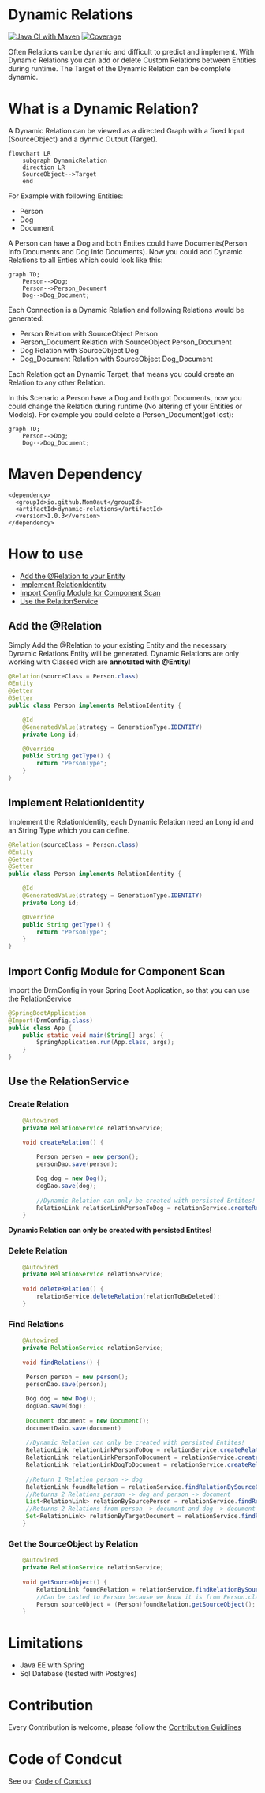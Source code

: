 # Dynamic Relations

[![Java CI with Maven](https://github.com/Mom0aut/DynamicRelations/actions/workflows/maven.yml/badge.svg)](https://github.com/Mom0aut/DynamicRelations/actions/workflows/maven.yml) [![Coverage](.github/badges/jacoco.svg)](https://github.com/Mom0aut/DynamicRelations/actions/workflows/maven.yml)

Often Relations can be dynamic and difficult to predict and implement. With Dynamic Relations you can add or delete
Custom Relations between Entities during runtime. The Target of the Dynamic Relation can be complete dynamic.

# What is a Dynamic Relation?

A Dynamic Relation can be viewed as a directed Graph with a fixed Input (SourceObject) and a dynmic Output (Target).

```mermaid
flowchart LR
    subgraph DynamicRelation
    direction LR
    SourceObject-->Target
    end
```

For Example with following Entities:

- Person
- Dog
- Document

A Person can have a Dog and both Entites could have Documents(Person Info Documents and Dog Info Documents). Now you
could add Dynamic Relations to all Enties which could look like this:

```mermaid
graph TD;
    Person-->Dog;
    Person-->Person_Document
    Dog-->Dog_Document;
```

Each Connection is a Dynamic Relation and following Relations would be generated:

- Person Relation with SourceObject Person
- Person_Document Relation with SourceObject Person_Document
- Dog Relation with SourceObject Dog
- Dog_Document Relation with SourceObject Dog_Document

Each Relation got an Dynamic Target, that means you could create an Relation to any other Relation.

In this Scenario a Person have a Dog and both got Documents, now you could change the Relation during runtime (No
altering of your Entities or Models). For example you could delete a Person_Document(got lost):

```mermaid
graph TD;
    Person-->Dog;
    Dog-->Dog_Document;
```

# Maven Dependency

```
<dependency>
  <groupId>io.github.Mom0aut</groupId>
  <artifactId>dynamic-relations</artifactId>
  <version>1.0.3</version>
</dependency>
```

# How to use

- [Add the @Relation to your Entity](#Relation)
- [Implement RelationIdentity](#RelationIdentity)
- [Import Config Module for Component Scan](#ImportConfig)
- [Use the RelationService](#RelationService)

## <a name="Relation"></a> Add the @Relation

Simply Add the @Relation to your existing Entity and the necessary Dynamic Relations Entity will be generated. Dynamic
Relations are only working with Classed wich are **annotated with @Entity**!

```java
@Relation(sourceClass = Person.class)
@Entity
@Getter
@Setter
public class Person implements RelationIdentity {

    @Id
    @GeneratedValue(strategy = GenerationType.IDENTITY)
    private Long id;

    @Override
    public String getType() {
        return "PersonType";
    }
}

```

## <a name="RelationIdentity"></a> Implement RelationIdentity

Implement the RelationIdentity, each Dynamic Relation need an Long id and an String Type which you can define.

```java
@Relation(sourceClass = Person.class)
@Entity
@Getter
@Setter
public class Person implements RelationIdentity {

    @Id
    @GeneratedValue(strategy = GenerationType.IDENTITY)
    private Long id;

    @Override
    public String getType() {
        return "PersonType";
    }
}

```

## <a name="ImportConfig"></a> Import Config Module for Component Scan

Import the DrmConfig in your Spring Boot Application, so that you can use the RelationService

```java
@SpringBootApplication
@Import(DrmConfig.class)
public class App {
    public static void main(String[] args) {
        SpringApplication.run(App.class, args);
    }
}
```

## <a name="RelationService"></a> Use the RelationService

### Create Relation

```java
    @Autowired
    private RelationService relationService;
   
    void createRelation() {

        Person person = new person();
        personDao.save(person);

        Dog dog = new Dog();
        dogDao.save(dog);
        
        //Dynamic Relation can only be created with persisted Entites!
        RelationLink relationLinkPersonToDog = relationService.createRelation(person, dog);
    }

```

**Dynamic Relation can only be created with persisted Entites!**

### Delete Relation

```java
    @Autowired
    private RelationService relationService;
   
    void deleteRelation() {
        relationService.deleteRelation(relationToBeDeleted);
    }

```

### Find Relations

```java
    @Autowired
    private RelationService relationService;
   
    void findRelations() {
    
     Person person = new person();
     personDao.save(person);

     Dog dog = new Dog();
     dogDao.save(dog);
     
     Document document = new Document();
     documentDaio.save(document)
        
     //Dynamic Relation can only be created with persisted Entites!
     RelationLink relationLinkPersonToDog = relationService.createRelation(person, dog);
     RelationLink relationLinkPersonToDocument = relationService.createRelation(person, document);
     RelationLink relationLinkDogToDocument = relationService.createRelation(dog, document);
     
     //Return 1 Relation person -> dog
     RelationLink foundRelation = relationService.findRelationBySourceObjectAndRelationIdentity(person, dog);
     //Returns 2 Relations person -> dog and person -> document
     List<RelationLink> relationBySourcePerson = relationService.findRelationBySourceObject(person);
     //Returns 2 Relations from person -> document and dog -> document
     Set<RelationLink> relationByTargetDocument = relationService.findRelationByTargetRelationIdentity(document);
    }

```

### Get the SourceObject by Relation

```java
    @Autowired
    private RelationService relationService;
   
    void getSourceObject() {
        RelationLink foundRelation = relationService.findRelationBySourceObjectAndRelationIdentity(person, dog);
        //Can be casted to Person because we know it is from Person.class
        Person sourceObject = (Person)foundRelation.getSourceObject();
    }

```

# Limitations

- Java EE with Spring
- Sql Database (tested with Postgres)

# Contribution

Every Contribution is welcome, please follow
the [Contribution Guidlines](https://github.com/Mom0aut/DynamicRelations/blob/master/Contributing.md)

# Code of Condcut

See our [Code of Conduct](https://github.com/Mom0aut/DynamicRelations/blob/master/CODE_OF_CONDUCT.md)
